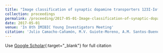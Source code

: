 ```yaml
---
title: "Image classification of synaptic dopamine transporters 123I-Ioflupane by machine learning techniques"
collection: proceedings
permalink: /proceeding/2017-05-01-Image-classification-of-synaptic-dopamine-transporters-123I-Ioflupane-by-machine-learning-techniques
date: 2017-05-01
venue: 'In 8th IMIBIC Young Investigators Meeting'
citation: 'Julio Camacho-Cañamón, M.V. Guiote-Moreno, A.M. Santos-Bueno, E. Rodríguez-Cáceres, E. Carmona-Asenjo, J.A. Vallejo-Casas, <strong>Pedro Antonio Gutiérrez</strong>, César Hervás-Martínez, &quot;Image classification of synaptic dopamine transporters 123I-Ioflupane by machine learning techniques.&quot; In 8th IMIBIC Young Investigators Meeting, 2017, Córdoba, Spain, pp.88.'
---
```

Use [Google Scholar](https://scholar.google.com/scholar?q=Image+classification+of+synaptic+dopamine+transporters+123I+Ioflupane+by+machine+learning+techniques){:target="_blank"} for full citation
